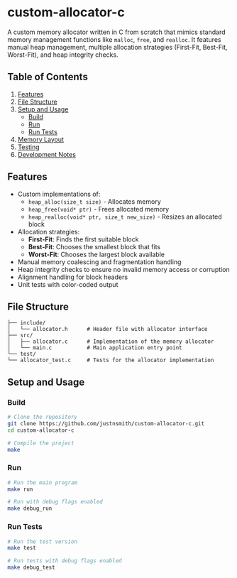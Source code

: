 # custom-allocator-c

A custom memory allocator written in C from scratch that mimics standard memory management functions like `malloc`, `free`, and `realloc`. It features manual heap management, multiple allocation strategies (First-Fit, Best-Fit, Worst-Fit), and heap integrity checks.

## Table of Contents

1. [Features](#features)
2. [File Structure](#file-structure)
3. [Setup and Usage](#setup-and-usage)
   - [Build](#build)
   - [Run](#run)
   - [Run Tests](#run-tests)
4. [Memory Layout](#memory-layout)
5. [Testing](#testing)
6. [Development Notes](#development-notes)

## Features

- Custom implementations of:
  - `heap_alloc(size_t size)` - Allocates memory
  - `heap_free(void* ptr)` - Frees allocated memory
  - `heap_realloc(void* ptr, size_t new_size)` - Resizes an allocated block
- Allocation strategies:
  - **First-Fit**: Finds the first suitable block
  - **Best-Fit**: Chooses the smallest block that fits
  - **Worst-Fit**: Chooses the largest block available
- Manual memory coalescing and fragmentation handling
- Heap integrity checks to ensure no invalid memory access or corruption
- Alignment handling for block headers
- Unit tests with color-coded output

## File Structure
```
├── include/
│   └── allocator.h      # Header file with allocator interface
├── src/
│   ├── allocator.c      # Implementation of the memory allocator
│   └── main.c           # Main application entry point
└── test/
└── allocator_test.c     # Tests for the allocator implementation
```

## Setup and Usage

### Build
```bash
# Clone the repository
git clone https://github.com/justnsmith/custom-allocator-c.git
cd custom-allocator-c

# Compile the project
make
```

### Run
```bash
# Run the main program
make run

# Run with debug flags enabled
make debug_run
```

### Run Tests
```bash
# Run the test version
make test

# Run tests with debug flags enabled
make debug_test
```
